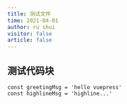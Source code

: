```yaml
---
title: 测试文件
time: 2021-04-01
author: ru shui
visitor: false
article: false
---
```


## 测试代码块

```js{2}
const greetingMsg = 'hello vuepress'
const highlineMsg = 'highline...'
```
